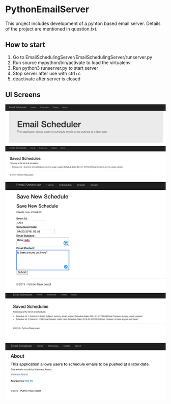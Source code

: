 # PythonEmailServer

This project includes development of a pyhton based email server. Details of the project are mentioned in question.txt.

## How to start

1. Go to EmailSchedulingServer/EmailSchedulingServer/runserver.py
2. Run source mypython/bin/activate to load the virtualenv
3. Run python3 runserver.py to start server
4. Stop server after use with ctrl+c
4. deactivate after server is closed

## UI Screens

![Screen 1](/EmailSchedulingServer/Screenshots/1.png?raw=true "Screen 1")
![Screen 2](/EmailSchedulingServer/Screenshots/2.png?raw=true "Screen 2")
![Screen 3](/EmailSchedulingServer/Screenshots/3.png?raw=true "Screen 3")
![Screen 4](/EmailSchedulingServer/Screenshots/4.png?raw=true "Screen 4")
![Screen 5](/EmailSchedulingServer/Screenshots/5.png?raw=true "Screen 5")

